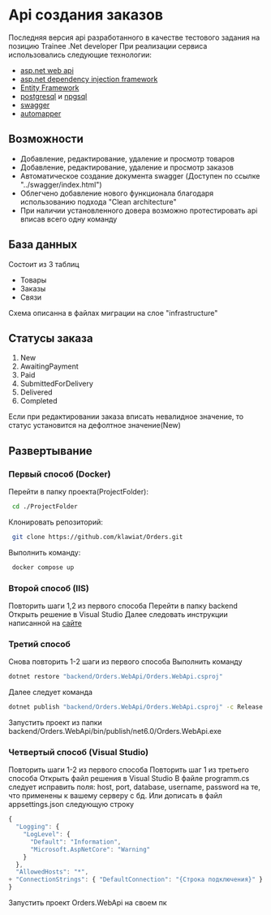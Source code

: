 # Api создания заказов

Последняя версия api разработанного в качестве тестового задания на позицию Trainee .Net developer
При реализации сервиса использовались следующие технологии:
- [asp.net web api](https://learn.microsoft.com/en-gb/aspnet/core/fundamentals/apis?view=aspnetcore-7.0)
- [asp.net dependency injection framework](https://learn.microsoft.com/en-gb/aspnet/core/fundamentals/dependency-injection?view=aspnetcore-7.0)
- [Entity Framework](https://learn.microsoft.com/en-gb/aspnet/core/data/entity-framework-6?view=aspnetcore-7.0)
- [postgresql](https://www.postgresql.org/) и [npgsql](https://www.npgsql.org/)
- [swagger](https://swagger.io/)
- [automapper](https://automapper.org/)

## Возможности

- Добавление, редактирование, удаление и просмотр товаров
- Добавление, редактирование, удаление и просмотр заказов
- Автоматическое создание документа swagger (Доступен по ссылке "../swagger/index.html")
- Облегчено добавление нового функционала благодаря использованию подхода "Clean architecture"
- При наличии установленного довера возможно протестировать api вписав всего одну команду

## База данных
 Состоит из 3 таблиц
- Товары
- Заказы
- Связи

Схема описанна в файлах миграции на слое "infrastructure"
## Статусы заказа
1. New
2. AwaitingPayment
3. Paid
4. SubmittedForDelivery
5. Delivered
6. Completed

Если при редактировании заказа вписать невалидное значение, то статус установится на дефолтное значение(New)
## Развертывание
### Первый способ (Docker)
Перейти в папку проекта(ProjectFolder):
```sh
 cd ./ProjectFolder
```
Клонировать репозиторий:
```sh
 git clone https://github.com/klawiat/Orders.git
```
Выполнить команду:
```sh
 docker compose up
```
### Второй способ (IIS)
Повторить шаги 1,2 из первого способа
Перейти в папку backend
Открыть решение в Visual Studio
Далее следовать инструкции написанной на [сайте](https://metanit.com/sharp/aspnet5/20.1.php)
### Третий способ
Снова повторить 1-2 шаги из первого способа
Выполнить команду 
```sh
dotnet restore "backend/Orders.WebApi/Orders.WebApi.csproj"
```
Далее следует команда
```sh
dotnet publish "backend/Orders.WebApi/Orders.WebApi.csproj" -c Release -o /app/publish /p:UseAppHost=false
``` 
Запустить проект из папки 
backend/Orders.WebApi/bin/publish/net6.0/Orders.WebApi.exe
### Четвертый способ (Visual Studio)
Повторить шаги 1-2 из первого способа
Повторить шаг 1 из третьего способа
Открыть файл решения в Visual Studio
В файле programm.cs следует исправить поля: host, port, database, username, password на те, что применены к вашему серверу с бд.
Или дописать в файл appsettings.json следующую строку
```js
{
  "Logging": {
    "LogLevel": {
      "Default": "Information",
      "Microsoft.AspNetCore": "Warning"
    }
  },
  "AllowedHosts": "*",
+ "ConnectionStrings": { "DefaultConnection": "{Строка подключения}" }
}

```
Запустить проект Orders.WebApi на своем пк

